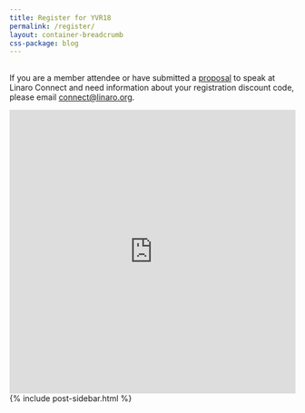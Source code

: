 ```yaml
---
title: Register for YVR18
permalink: /register/
layout: container-breadcrumb
css-package: blog
---
```

<div class="row" id="register">
<div class="container no-padding">
<div class="col-md-9" style="margin-top:30px;" markdown="1">
    
If you are a member attendee or have submitted a [proposal](/cfp/) to speak at Linaro Connect and need information about your registration discount code, please email [connect@linaro.org](mailto:connect@linaro.org).

<iframe src="https://eventbrite.co.uk/tickets-external?eid=45251216607&amp;ref=etckt" width="100%" height="500" frameborder="0" marginwidth="5" marginheight="5" scrolling="auto"></iframe>


</div>
<div class="col-md-3">
{% include post-sidebar.html %}
</div>
</div>
</div>